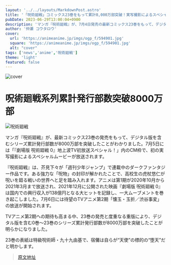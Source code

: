 ```yaml
---
layout: '../../layouts/MarkdownPost.astro'
title: '「呪術廻戦」コミックス23巻をもって累計8,000万部突破！実写撮影によるスペシャルムービーが放送決定'
pubDate: 2023-06-29T13:00:04+0900
description: 'マンガ『呪術廻戦』が、7月4日発売の最新コミックス23巻をもって、デジタル版を含むシリーズ累計発行部数が8,000万部を突破することがわかった。'
author: '仲瀬 コウタロウ'
cover:
  url: 'https://animeanime.jp/imgs/ogp_f/594901.jpg'
  square: 'https://animeanime.jp/imgs/ogp_f/594901.jpg'
  alt: "cover"
tags: ['news','anime','呪術廻戦']
theme: 'light'
featured: false
---
```


![cover](https://animeanime.jp/imgs/ogp_f/594901.jpg)

# 呪術廻戦系列累計発行部数突破8000万部

![呪術廻戦](https://animeanime.jp/imgs/zoom/595037.jpg)

マンガ『呪術廻戦』が、最新コミックス23巻の発売をもって、デジタル版を含むシリーズ累計発行部数が8000万部を突破したことがわかりました。7月5日には「『劇場版 呪術廻戦 0』地上波TV初放送スペシャル！」内のCM枠で、初の実写撮影によるスペシャルムービーが放送されます。

『呪術廻戦』は、芥見下々が「週刊少年ジャンプ」で連載中のダークファンタジー作品です。ある強力な「呪物」の封印が解かれたことで、高校生の虎杖悠仁が呪いを廻る戦いの世界へと足を踏み入れます。アニメは第1期が2020年10月から2021年3月まで放送され、2021年12月に公開された映画『劇場版 呪術廻戦 0』は国内での興行収入が138億円となる大ヒットを記録し、一大ムーブメントを巻き起こしました。7月6日には待望のTVアニメ第2期「懐玉・玉折／渋谷事変」の放送が開始されます。

TVアニメ第2期への期待も高まる中、23巻の発売と度重なる重版により、デジタル版を含む0巻～23巻のシリーズ累計発行部数が8000万部を突破したことが明らかになりました。

23巻の表紙は特級呪術師・九十九由基で、宿儺は自らが“天使”の標的の“堕天”だと明かします。

>[原文地址](https://animeanime.jp/article/2023/06/29/78241.html)  